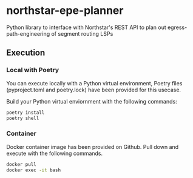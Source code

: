# northstar-epe-planner

Python library to interface with Northstar's REST API to plan out egress-path-engineering of segment routing LSPs

## Execution

### Local with Poetry

You can execute locally with a Python virtual environment, Poetry files (pyproject.toml and poetry.lock) have been provided for this usecase.

Build your Python virtual enviornment with the following commands:

```bash
poetry install
poetry shell
```

### Container

Docker container image has been provided on Github. Pull down and execute with the following commands.

```bash
docker pull 
docker exec -it bash
```
